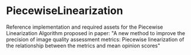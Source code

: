 # PiecewiseLinearization
Reference implementation and required assets for the Piecewise Linearization Algorithm proposed in paper: "A new method to improve the precision of image quality assessment metrics: Piecewise linearization of the relationship between the metrics and mean opinion scores"
